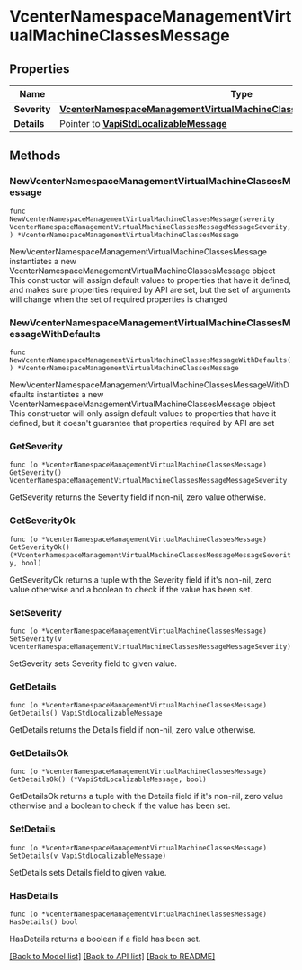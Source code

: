 # VcenterNamespaceManagementVirtualMachineClassesMessage

## Properties

Name | Type | Description | Notes
------------ | ------------- | ------------- | -------------
**Severity** | [**VcenterNamespaceManagementVirtualMachineClassesMessageMessageSeverity**](VcenterNamespaceManagementVirtualMachineClassesMessageMessageSeverity.md) |  | 
**Details** | Pointer to [**VapiStdLocalizableMessage**](VapiStdLocalizableMessage.md) |  | [optional] 

## Methods

### NewVcenterNamespaceManagementVirtualMachineClassesMessage

`func NewVcenterNamespaceManagementVirtualMachineClassesMessage(severity VcenterNamespaceManagementVirtualMachineClassesMessageMessageSeverity, ) *VcenterNamespaceManagementVirtualMachineClassesMessage`

NewVcenterNamespaceManagementVirtualMachineClassesMessage instantiates a new VcenterNamespaceManagementVirtualMachineClassesMessage object
This constructor will assign default values to properties that have it defined,
and makes sure properties required by API are set, but the set of arguments
will change when the set of required properties is changed

### NewVcenterNamespaceManagementVirtualMachineClassesMessageWithDefaults

`func NewVcenterNamespaceManagementVirtualMachineClassesMessageWithDefaults() *VcenterNamespaceManagementVirtualMachineClassesMessage`

NewVcenterNamespaceManagementVirtualMachineClassesMessageWithDefaults instantiates a new VcenterNamespaceManagementVirtualMachineClassesMessage object
This constructor will only assign default values to properties that have it defined,
but it doesn't guarantee that properties required by API are set

### GetSeverity

`func (o *VcenterNamespaceManagementVirtualMachineClassesMessage) GetSeverity() VcenterNamespaceManagementVirtualMachineClassesMessageMessageSeverity`

GetSeverity returns the Severity field if non-nil, zero value otherwise.

### GetSeverityOk

`func (o *VcenterNamespaceManagementVirtualMachineClassesMessage) GetSeverityOk() (*VcenterNamespaceManagementVirtualMachineClassesMessageMessageSeverity, bool)`

GetSeverityOk returns a tuple with the Severity field if it's non-nil, zero value otherwise
and a boolean to check if the value has been set.

### SetSeverity

`func (o *VcenterNamespaceManagementVirtualMachineClassesMessage) SetSeverity(v VcenterNamespaceManagementVirtualMachineClassesMessageMessageSeverity)`

SetSeverity sets Severity field to given value.


### GetDetails

`func (o *VcenterNamespaceManagementVirtualMachineClassesMessage) GetDetails() VapiStdLocalizableMessage`

GetDetails returns the Details field if non-nil, zero value otherwise.

### GetDetailsOk

`func (o *VcenterNamespaceManagementVirtualMachineClassesMessage) GetDetailsOk() (*VapiStdLocalizableMessage, bool)`

GetDetailsOk returns a tuple with the Details field if it's non-nil, zero value otherwise
and a boolean to check if the value has been set.

### SetDetails

`func (o *VcenterNamespaceManagementVirtualMachineClassesMessage) SetDetails(v VapiStdLocalizableMessage)`

SetDetails sets Details field to given value.

### HasDetails

`func (o *VcenterNamespaceManagementVirtualMachineClassesMessage) HasDetails() bool`

HasDetails returns a boolean if a field has been set.


[[Back to Model list]](../README.md#documentation-for-models) [[Back to API list]](../README.md#documentation-for-api-endpoints) [[Back to README]](../README.md)


